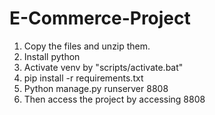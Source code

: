 # E-Commerce-Project
1. Copy the files and unzip them.
2. Install python
3. Activate venv by "scripts/activate.bat"
4. pip install -r requirements.txt
5. Python manage.py runserver 8808
6. Then access the project by accessing 8808
